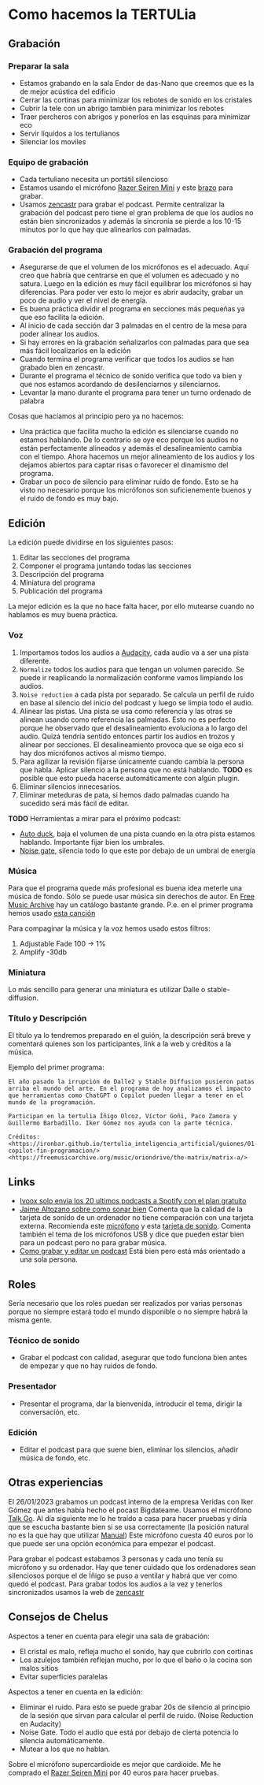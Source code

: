 # Como hacemos la TERTULia

## Grabación

### Preparar la sala

- Estamos grabando en la sala Endor de das-Nano que creemos que es la de mejor acústica del edificio
- Cerrar las cortinas para minimizar los rebotes de sonido en los cristales
- Cubrir la tele con un abrigo también para minimizar los rebotes
- Traer percheros con abrigos y ponerlos en las esquinas para minimizar eco
- Servir líquidos a los tertulianos
- Silenciar los moviles

### Equipo de grabación

- Cada tertuliano necesita un portátil silencioso
- Estamos usando el micrófono [Razer Seiren Mini](https://www.mediamarkt.es/es/product/_micr%C3%B3fono-razer-seiren-mini-mercury-usb-para-pc-mac-ps4-110-db-blanco-1495613.html) y este [brazo](https://amzn.eu/d/3hzRJB3) para grabar.
- Usamos [zencastr](https://zencastr.com/) para grabar el podcast. Permite centralizar la grabación del podcast pero tiene el gran problema de que los audios no están bien sincronizados y además la sincronía se pierde a los 10-15 minutos por lo que hay que alinearlos con palmadas.

### Grabación del programa

- Asegurarse de que el volumen de los micrófonos es el adecuado. Aquí creo que habría que centrarse en que
el volumen es adecuado y no satura. Luego en la edición es muy fácil equilibrar los micrófonos si hay diferencias.
Para poder ver esto lo mejor es abrir audacity, grabar un poco de audio y ver el nivel de energía.
- Es buena práctica dividir el programa en secciones más pequeñas ya que eso facilita la edición.
- Al inicio de cada sección dar 3 palmadas en el centro de la mesa para poder alinear los audios.
- Si hay errores en la grabación señalizarlos con palmadas para que sea más fácil localizarlos en la edición
- Cuando termina el programa verificar que todos los audios se han grabado bien en zencastr.
- Durante el programa el técnico de sonido verifica que todo va bien y que nos estamos acordando de desilenciarnos y silenciarnos.
- Levantar la mano durante el programa para tener un turno ordenado de palabra

Cosas que hacíamos al principio pero ya no hacemos:

- Una práctica que facilita mucho la edición es silenciarse cuando no estamos hablando. De lo contrario
se oye eco porque los audios no están perfectamente alineados y además el desalineamiento cambia con el tiempo.
Ahora hacemos un mejor alineamiento de los audios y los dejamos abiertos para captar risas o favorecer el dinamismo del programa.
- Grabar un poco de silencio para eliminar ruido de fondo. Esto se ha visto no necesario porque los micrófonos
son suficienemente buenos y el ruido de fondo es muy bajo.

## Edición

La edición puede dividirse en los siguientes pasos:

1. Editar las secciones del programa
2. Componer el programa juntando todas las secciones
3. Descripción del programa
4. Miniatura del programa
5. Publicación del programa

La mejor edición es la que no hace falta hacer, por ello mutearse cuando no hablamos es muy buena práctica.

### Voz

1. Importamos todos los audios a [Audacity](https://www.audacityteam.org/), cada audio va a ser una pista diferente.
1. `Normalize` todos los audios para que tengan un volumen parecido. Se puede ir reaplicando la normalización conforme vamos limpiando los audios.
1. `Noise reduction` a cada pista por separado. Se calcula un perfil de ruido en base al silencio del inicio del podcast y luego se limpia todo el audio.
1. Alinear las pistas. Una pista se usa como referencia y las otras se alinean usando como referencia
las palmadas. Esto no es perfecto porque he observado que el desalineamiento evoluciona a lo largo del audio.
Quizá tendría sentido entonces partir los audios en trozos y alinear por secciones. El desalineamiento
provoca que se oiga eco si hay dos micrófonos activos al mismo tiempo.
1. Para agilizar la revisión fijarse únicamente cuando cambia la persona que habla. Aplicar silencio
a la persona que no está hablando. **TODO** es posible que esto pueda hacerse automáticamente con algún plugin.
1. Eliminar silencios innecesarios.
1. Eliminar meteduras de pata, si hemos dado palmadas cuando ha sucedido será más fácil de editar.

**TODO** Herramientas a mirar para el próximo podcast:

- [Auto duck](https://manual.audacityteam.org/man/auto_duck.html), baja el volumen de una pista cuando en la otra pista estamos hablando. Importante fijar bien los umbrales.
- [Noise gate](https://manual.audacityteam.org/man/noise_gate.html), silencia todo lo que este por debajo de un umbral de energía

### Música

Para que el programa quede más profesional es buena idea meterle una música de fondo. Sólo se puede
usar música sin derechos de autor. En [Free Music Archive](https://freemusicarchive.org) hay un catálogo
bastante grande. P.e. en el primer programa hemos usado [esta canción](https://freemusicarchive.org/music/oriondrive/the-matrix/matrix-a/)

Para compaginar la música y la voz hemos usado estos filtros:

1. Adjustable Fade 100 -> 1%
1. Amplify -30db

### Miniatura

Lo más sencillo para generar una miniatura es utilizar Dalle o stable-diffusion.

### Título y Descripción

El título ya lo tendremos preparado en el guión, la descripción será breve y comentará quienes
son los participantes, link a la web y créditos a la música.

Ejemplo del primer programa:

```text
El año pasado la irrupción de Dalle2 y Stable Diffusion pusieron patas arriba el mundo del arte. En el programa de hoy analizamos el impacto que herramientas como ChatGPT o Copilot pueden llegar a tener en el mundo de la programación.

Participan en la tertulia Íñigo Olcoz, Víctor Goñi, Paco Zamora y Guillermo Barbadillo. Iker Gómez nos ayuda con la parte técnica.

Créditos:
<https://ironbar.github.io/tertulia_inteligencia_artificial/guiones/01-copilot-fin-programacion/>
<https://freemusicarchive.org/music/oriondrive/the-matrix/matrix-a/>
```

## Links

- [Ivoox solo envia los 20 ultimos podcasts a Spotify con el plan gratuito](http://www.todosobrepodcast.com/2020/08/por-que-solo-llegan-20-episodios-de-tu.html)
- [Jaime Altozano sobre como sonar bien](https://www.youtube.com/watch?v=4Wp8X7MvGB0) Comenta que la calidad de la tarjeta de sonido de un ordenador no tiene comparación con una tarjeta externa. Recomienda este [micrófono](https://www.amazon.es/profesional-transmisi%C3%B3n-condensador-antivibratoria-alimentaci%C3%B3n/dp/B00XBQ8UGG) y esta [tarjeta de sonido](https://www.amazon.es/Behringer-UM2-Interface-audio-sampleado/dp/B00EK1OTZC). Comenta también el tema de los micrófonos USB y dice que pueden estar bien para un podcast pero no para grabar música.
- [Como grabar y editar un podcast](https://www.youtube.com/watch?v=DyKd-1X9mK0) Está bien pero está más orientado a una sola persona.

## Roles

Sería necesario que los roles puedan ser realizados por varias personas porque no siempre estará todo el mundo disponible o no siempre habrá la misma gente.

### Técnico de sonido

- Grabar el podcast con calidad, asegurar que todo funciona bien antes de empezar y que no hay ruidos de fondo.

### Presentador

- Presentar el programa, dar la bienvenida, introducir el tema, dirigir la conversación, etc.

### Edición

- Editar el podcast para que suene bien, eliminar los silencios, añadir música de fondo, etc.

## Otras experiencias

El 26/01/2023 grabamos un podcast interno de la empresa Veridas con Iker Gómez que antes había hecho
el pocast Bigdateame. Usamos el micrófono [Talk Go](https://www.amazon.es/JLab-Audio-Talk-Black-W125781587/dp/B0885C9FLV).
Al día siguiente me lo he traído a casa para hacer pruebas y diría que se escucha bastante bien si
se usa correctamente (la posición natural no es la que hay que utilizar [Manual](https://cdn.shopify.com/s/files/1/0240/9337/files/Talk_GO_Microphone_Manual.pdf?v=1621028683))
Este micrófono cuesta 40 euros por lo que puede ser una opción económica para empezar el podcast.

Para grabar el podcast estabamos 3 personas y cada uno tenía su micrófono y su ordenador. Hay que tener
cuidado que los ordenadores sean silenciosos porque el de Íñigo se puso a ventilar y habrá que ver
como quedó el podcast. Para grabar todos los audios a la vez y tenerlos sincronizados usamos la web
de [zencastr](https://zencastr.com/)

## Consejos de Chelus

Aspectos a tener en cuenta para elegir una sala de grabación:

- El cristal es malo, refleja mucho el sonido, hay que cubrirlo con cortinas
- Los azulejos también reflejan mucho, por lo que el baño o la cocina son malos sitios
- Evitar superficies paralelas

Aspectos a tener en cuenta en la edición:

- Eliminar el ruido. Para esto se puede grabar 20s de silencio al principio de la sesión que sirvan para calcular el perfil de ruido. (Noise Reduction en Audacity)
- Noise Gate. Todo el audio que está por debajo de cierta potencia lo silencia automáticamente. 
- Mutear a los que no hablan.

Sobre el micrófono supercardioide es mejor que cardioide. Me he comprado el [Razer Seiren Mini](https://www.mediamarkt.es/es/product/_micr%C3%B3fono-razer-seiren-mini-mercury-usb-para-pc-mac-ps4-110-db-blanco-1495613.html) por 40 euros para hacer pruebas.

